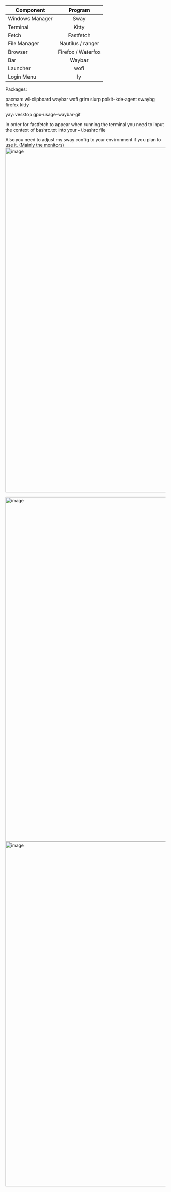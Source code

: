 
| Component       | Program            | 
| --------------- |:------------------:|
| Windows Manager | Sway               | 
| Terminal        | Kitty              | 
| Fetch           | Fastfetch          |
| File Manager    | Nautilus / ranger  | 
| Browser         | Firefox / Waterfox | 
| Bar             | Waybar             |
| Launcher        | wofi               | 
| Login Menu      | ly                 | 

Packages:

pacman: wl-clipboard waybar wofi grim slurp polkit-kde-agent swaybg firefox kitty

yay: vesktop gpu-usage-waybar-git

In order for fastfetch to appear when running the terminal you need to input the context of bashrc.txt into your ~/.bashrc file

Also you need to adjust my sway config to your environment if you plan to use it. (Mainly the monitors)
<img width="1921" height="1081" alt="image" src="https://github.com/user-attachments/assets/40f8b847-a2d5-44e7-b513-93985df305f9" />

<img width="1921" height="1081" alt="image" src="https://github.com/user-attachments/assets/ba1d5cef-63ff-4d58-b3c9-8824ced098b0" />

<img width="1922" height="1081" alt="image" src="https://github.com/user-attachments/assets/801ca5d0-697e-43e8-88d8-7e3b1a5c2e87" />

